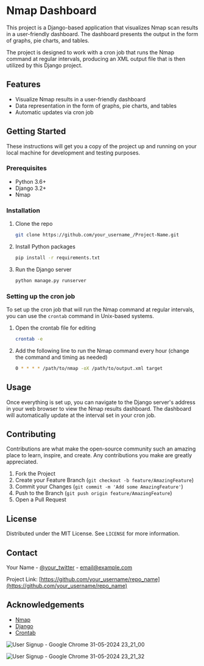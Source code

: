 # Nmap Dashboard

This project is a Django-based application that visualizes Nmap scan results in a user-friendly dashboard. The dashboard presents the output in the form of graphs, pie charts, and tables.

The project is designed to work with a cron job that runs the Nmap command at regular intervals, producing an XML output file that is then utilized by this Django project.

## Features

- Visualize Nmap results in a user-friendly dashboard
- Data representation in the form of graphs, pie charts, and tables
- Automatic updates via cron job

## Getting Started

These instructions will get you a copy of the project up and running on your local machine for development and testing purposes.

### Prerequisites

- Python 3.6+
- Django 3.2+
- Nmap

### Installation

1. Clone the repo
   ```sh
   git clone https://github.com/your_username_/Project-Name.git
   ```
2. Install Python packages
   ```sh
   pip install -r requirements.txt
   ```
3. Run the Django server
   ```sh
   python manage.py runserver
   ```

### Setting up the cron job

To set up the cron job that will run the Nmap command at regular intervals, you can use the `crontab` command in Unix-based systems.

1. Open the crontab file for editing
   ```sh
   crontab -e
   ```
2. Add the following line to run the Nmap command every hour (change the command and timing as needed)
   ```sh
   0 * * * * /path/to/nmap -oX /path/to/output.xml target
   ```

## Usage

Once everything is set up, you can navigate to the Django server's address in your web browser to view the Nmap results dashboard. The dashboard will automatically update at the interval set in your cron job.

## Contributing

Contributions are what make the open-source community such an amazing place to learn, inspire, and create. Any contributions you make are greatly appreciated.

1. Fork the Project
2. Create your Feature Branch (`git checkout -b feature/AmazingFeature`)
3. Commit your Changes (`git commit -m 'Add some AmazingFeature'`)
4. Push to the Branch (`git push origin feature/AmazingFeature`)
5. Open a Pull Request

## License

Distributed under the MIT License. See `LICENSE` for more information.

## Contact

Your Name - [@your_twitter](https://twitter.com/your_twitter) - email@example.com

Project Link: [https://github.com/your_username/repo_name](https://github.com/your_username/repo_name)

## Acknowledgements

- [Nmap](https://nmap.org/)
- [Django](https://www.djangoproject.com/)
- [Crontab](https://man7.org/linux/man-pages/man5/crontab.5.html)

![User Signup - Google Chrome 31-05-2024 23_21_00](https://github.com/Vijay1K99/ScanDash/assets/139844971/85e7aea5-59e6-4498-8053-fbead4f241e0)

![User Signup - Google Chrome 31-05-2024 23_21_32](https://github.com/Vijay1K99/ScanDash/assets/139844971/2262fe21-579e-402c-8e31-754df6fbeed9)



